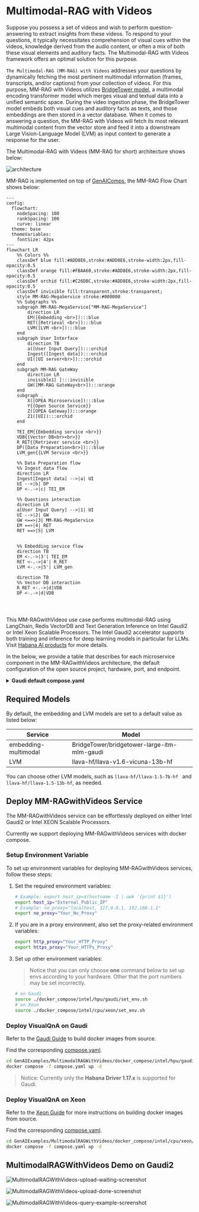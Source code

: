 # Multimodal-RAG with Videos

Suppose you possess a set of videos and wish to perform question-answering to extract insights from these videos. To respond to your questions, it typically necessitates comprehension of visual cues within the videos, knowledge derived from the audio content, or often a mix of both these visual elements and auditory facts. The Multimodal-RAG with Videos framework offers an optimal solution for this purpose.

`The Multimodal-RAG (MM-RAG) with Videos` addresses your questions by dynamically fetching the most pertinent multimodal information (frames, transcripts, and/or captions) from your collection of videos. For this purpose, MM-RAG with Videos utilizes [BridgeTower model](https://huggingface.co/BridgeTower/bridgetower-large-itm-mlm-gaudi), a multimodal encoding transformer model which merges visual and textual data into a unified semantic space. During the video ingestion phase, the BridgeTower model embeds both visual cues and auditory facts as texts, and those embeddings are then stored in a vector database. When it comes to answering a question, the MM-RAG with Videos will fetch its most relevant multimodal content from the vector store and feed it into a downstream Large Vision-Language Model (LVM) as input context to generate a response for the user.

The Multimodal-RAG with Videos (MM-RAG for short) architecture shows below:

![architecture](./assets/img/mm-rag-architecture.png)

MM-RAG is implemented on top of [GenAIComps](https://github.com/opea-project/GenAIComps), the MM-RAG Flow Chart shows below:

```mermaid
---
config:
  flowchart:
    nodeSpacing: 100
    rankSpacing: 100
    curve: linear
  theme: base
  themeVariables:
    fontSize: 42px
---
flowchart LR
    %% Colors %%
    classDef blue fill:#ADD8E6,stroke:#ADD8E6,stroke-width:2px,fill-opacity:0.5
    classDef orange fill:#FBAA60,stroke:#ADD8E6,stroke-width:2px,fill-opacity:0.5
    classDef orchid fill:#C26DBC,stroke:#ADD8E6,stroke-width:2px,fill-opacity:0.5
    classDef invisible fill:transparent,stroke:transparent;
    style MM-RAG-MegaService stroke:#000000
    %% Subgraphs %%
    subgraph MM-RAG-MegaService["MM-RAG-MegaService"]
        direction LR
        EM([Embedding <br>]):::blue
        RET([Retrieval <br>]):::blue
        LVM([LVM <br>]):::blue
    end
    subgraph User Interface
        direction TB
        a([User Input Query]):::orchid
        Ingest([Ingest data]):::orchid
        UI([UI server<br>]):::orchid
    end
    subgraph MM-RAG GateWay
        direction LR
        invisible1[ ]:::invisible
        GW([MM-RAG GateWay<br>]):::orange
    end
    subgraph .
        X([OPEA Microservice]):::blue
        Y{{Open Source Service}}
        Z([OPEA Gateway]):::orange
        Z1([UI]):::orchid
    end

    TEI_EM{{Embedding service <br>}}
    VDB{{Vector DB<br><br>}}
    R_RET{{Retriever service <br>}}
    DP([Data Preparation<br>]):::blue
    LVM_gen{{LVM Service <br>}}

    %% Data Preparation flow
    %% Ingest data flow
    direction LR
    Ingest[Ingest data] -->|a| UI
    UI -->|b| DP
    DP <-.->|c| TEI_EM

    %% Questions interaction
    direction LR
    a[User Input Query] -->|1| UI
    UI -->|2| GW
    GW <==>|3| MM-RAG-MegaService
    EM ==>|4| RET
    RET ==>|5| LVM


    %% Embedding service flow
    direction TB
    EM <-.->|3'| TEI_EM
    RET <-.->|4'| R_RET
    LVM <-.->|5'| LVM_gen

    direction TB
    %% Vector DB interaction
    R_RET <-.->|d|VDB
    DP <-.->|d|VDB




```

This MM-RAGwithVideos use case performs multimodal-RAG using LangChain, Redis VectorDB and Text Generation Inference on Intel Gaudi2 or Intel Xeon Scalable Processors. The Intel Gaudi2 accelerator supports both training and inference for deep learning models in particular for LLMs. Visit [Habana AI products](https://habana.ai/products) for more details.

In the below, we provide a table that describes for each microservice component in the MM-RAGwithVideos architecture, the default configuration of the open source project, hardware, port, and endpoint.

<details>
<summary><b>Gaudi default compose.yaml</b></summary>

| MicroService | Open Source Project   | HW    | Port | Endpoint                                        |
| ------------ | --------------------- | ----- | ---- | ----------------------------------------------- |
| Embedding    | Langchain             | Xeon  | 6000 | /v1/embeddings                                  |
| Retriever    | Langchain, Redis      | Xeon  | 7000 | /v1/multimodal_retrieval                        |
| LVM          | Langchain, TGI        | Gaudi | 9399 | /v1/lvm                                         |
| Dataprep     | Redis, Langchain, TGI | Gaudi | 6007 | /v1/generate_transcripts, /v1/generate_captions |

</details>

## Required Models

By default, the embedding and LVM models are set to a default value as listed below:

| Service              | Model                                       |
| -------------------- | ------------------------------------------- |
| embedding-multimodal | BridgeTower/bridgetower-large-itm-mlm-gaudi |
| LVM                  | llava-hf/llava-v1.6-vicuna-13b-hf           |

You can choose other LVM models, such as `llava-hf/llava-1.5-7b-hf ` and `llava-hf/llava-1.5-13b-hf`, as needed.

## Deploy MM-RAGwithVideos Service

The MM-RAGwithVideos service can be effortlessly deployed on either Intel Gaudi2 or Intel XEON Scalable Processors.

Currently we support deploying MM-RAGwithVideos services with docker compose.

### Setup Environment Variable

To set up environment variables for deploying MM-RAGwithVideos services, follow these steps:

1. Set the required environment variables:

   ```bash
   # Example: export host_ip=$(hostname -I | awk '{print $1}')
   export host_ip="External_Public_IP"
   # Example: no_proxy="localhost, 127.0.0.1, 192.168.1.1"
   export no_proxy="Your_No_Proxy"
   ```

2. If you are in a proxy environment, also set the proxy-related environment variables:

   ```bash
   export http_proxy="Your_HTTP_Proxy"
   export https_proxy="Your_HTTPs_Proxy"
   ```

3. Set up other environment variables:

   > Notice that you can only choose **one** command below to set up envs according to your hardware. Other that the port numbers may be set incorrectly.

   ```bash
   # on Gaudi
   source ./docker_compose/intel/hpu/gaudi/set_env.sh
   # on Xeon
   source ./docker_compose/intel/cpu/xeon/set_env.sh
   ```

### Deploy VisualQnA on Gaudi

Refer to the [Gaudi Guide](./docker_compose/intel/hpu/gaudi/README.md) to build docker images from source.

Find the corresponding [compose.yaml](./docker_compose/intel/hpu/gaudi/compose.yaml).

```bash
cd GenAIExamples/MultimodalRAGWithVideos/docker_compose/intel/hpu/gaudi/
docker compose -f compose.yaml up -d
```

> Notice: Currently only the **Habana Driver 1.17.x** is supported for Gaudi.

### Deploy VisualQnA on Xeon

Refer to the [Xeon Guide](./docker_compose/intel/cpu/xeon/README.md) for more instructions on building docker images from source.

Find the corresponding [compose.yaml](./docker_compose/intel/cpu/xeon/compose.yaml).

```bash
cd GenAIExamples/MultimodalRAGWithVideos/docker_compose/intel/cpu/xeon/
docker compose -f compose.yaml up -d
```

## MultimodalRAGWithVideos Demo on Gaudi2

![MultimodalRAGWithVideos-upload-waiting-screenshot](./assets/img/upload-gen-trans.png)

![MultimodalRAGWithVideos-upload-done-screenshot](./assets/img/upload-gen-captions.png)

![MultimodalRAGWithVideos-query-example-screenshot](./assets/img/example_query.png)
